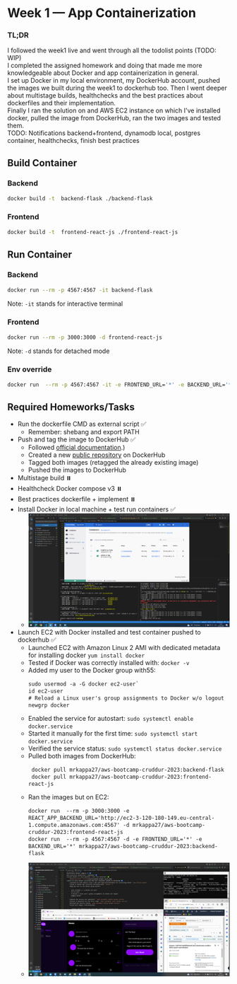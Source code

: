 # Week 1 — App Containerization

### TL;DR
I followed the week1 live and went through all the todolist points (TODO: WIP) \
I completed the assigned homework and doing that made me more knowledgeable about Docker and app containerization in general. \
I set up Docker in my local environment, my DockerHub account, pushed the images we built during the week1 to dockerhub too. Then I went deeper about multistage builds, healthchecks and the best practices about dockerfiles and their implementation. \
Finally I ran the solution on and AWS EC2 instance on which I've installed docker, pulled the image from DockerHub, ran the two images and tested them. \
TODO: Notifications backend+frontend, dynamodb local, postgres container, healthchecks, finish best practices

## Build Container

### Backend 
```sh
docker build -t  backend-flask ./backend-flask
```

### Frontend 
```sh
docker build -t  frontend-react-js ./frontend-react-js
```

## Run Container

### Backend 
```sh
docker run --rm -p 4567:4567 -it backend-flask
```
Note: `-it` stands for interactive terminal

### Frontend 
```sh
docker run --rm -p 3000:3000 -d frontend-react-js
```
Note: `-d` stands for detached mode

### Env override
```sh
docker run  --rm -p 4567:4567 -it -e FRONTEND_URL='*' -e BACKEND_URL='*' backend-flask
```

## Required Homeworks/Tasks

- Run the dockerfile CMD as external script ✅
    - Remember: shebang and export PATH
- Push and tag the image to DockerHub ✅
    - Followed [official documentation](https://docs.docker.com/docker-hub/repos/#:~:text=To%20push%20an%20image%20to,docs%2Fbase%3Atesting%20).)
    - Created a new [public repository](https://hub.docker.com/repository/docker/mrkappa27/aws-bootcamp-cruddur-2023/general) on DockerHub
    - Tagged both images (retagged the already existing image)
    - Pushed the images to DockerHub
- Multistage build ⏸️
- Healthcheck Docker compose v3 ⏸️
- Best practices dockerfile + implement ⏸️
- Install Docker in local machine + test run containers ✅
    - ![Running Docker locally](assets/week1-docker-local.png)
- Launch EC2 with Docker installed and test container pushed to dockerhub ✅
    - Launched EC2 with Amazon Linux 2 AMI with dedicated metadata for installing docker `yum install docker`
    - Tested if Docker was correctly installed with: `docker -v` 
    - Added my user to the Docker group with55:
        ```
        sudo usermod -a -G docker ec2-user`
        id ec2-user
        # Reload a Linux user's group assignments to Docker w/o logout
        newgrp docker
        ```
    - Enabled the service for autostart: `sudo systemctl enable docker.service`
    - Started it manually for the first time: `sudo systemctl start docker.service`
    - Verified the service status: `sudo systemctl status docker.service`
    - Pulled both images from DockerHub:
        ```
         docker pull mrkappa27/aws-bootcamp-cruddur-2023:backend-flask
         docker pull mrkappa27/aws-bootcamp-cruddur-2023:frontend-react-js
        ```
    - Ran the images but on EC2:
         ```
         docker run  --rm -p 3000:3000 -e REACT_APP_BACKEND_URL='http://ec2-3-120-180-149.eu-central-1.compute.amazonaws.com:4567' -d mrkappa27/aws-bootcamp-cruddur-2023:frontend-react-js
         docker run  --rm -p 4567:4567 -d -e FRONTEND_URL='*' -e BACKEND_URL='*' mrkappa27/aws-bootcamp-cruddur-2023:backend-flask
        ```   
    - ![Running Docker EC2](assets/week1-docker-ec2.png)